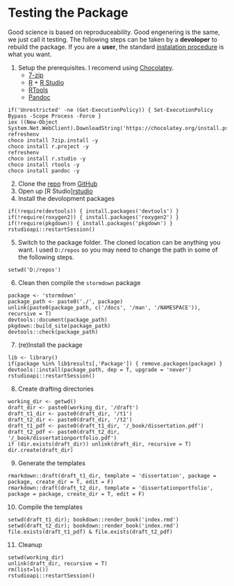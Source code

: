 # Testing the Package

Good science is based on reproduceability.
Good engenering is the same, we just call it testing.
The following steps can be taken by a **devoloper** to rebuild the package.
If you are a **user**, the standard [instalation procedure](./README.md) is what you want.

01. Setup the prerequisites.
    I recomend using [Chocolatey](https://chocolatey.org/install).
    * [7-zip](https://www.7-zip.org/)
    * [R](https://cran.r-project.org/bin/windows/base/) + [R Studio](https://www.rstudio.com/products/rstudio/download/)
    * [RTools](https://cran.r-project.org/bin/windows/Rtools/)
    * [Pandoc](https://pandoc.org)
```{ps1}
if('Unrestricted' -ne (Get-ExecutionPolicy)) { Set-ExecutionPolicy Bypass -Scope Process -Force }
iex ((New-Object System.Net.WebClient).DownloadString('https://chocolatey.org/install.ps1'))
refreshenv
choco install 7zip.install -y
choco install r.project -y
refreshenv
choco install r.studio -y
choco install rtools -y
choco install pandoc -y
```
02. Clone the [repo](https://github.com/markanewman/stormdown) from [GitHub](https://github.com) 
03. Open up [R Studio][rstudio](https://www.rstudio.com/)
04. Install the devolopment packages
```{r}
if(!require(devtools)) { install.packages('devtools') }
if(!require(roxygen2)) { install.packages('roxygen2') }
if(!require(pkgdown)) { install.packages('pkgdown') }
rstudioapi::restartSession()
```
05. Switch to the package folder.
    The cloned location can be anything you want.
	I used `D:/repos` so you may need to change the path in some of the following steps.
```{r}
setwd('D:/repos')
```
06. Clean then compile the `stormdown` package
```{r}
package <- 'stormdown'
package_path <- paste0('./', package)
unlink(paste0(package_path, c('/docs', '/man', '/NAMESPACE')), recursive = T)
devtools::document(package_path)
pkgdown::build_site(package_path)
devtools::check(package_path)
```
07. (re)Install the package
```{r}
lib <- library()
if(package %in% lib$results[,'Package']) { remove.packages(package) }
devtools::install(package_path, dep = T, upgrade = 'never')
rstudioapi::restartSession()
```
08. Create drafting directories
```{r}
working_dir <- getwd()
draft_dir <- paste0(working_dir, '/draft')
draft_t1_dir <- paste0(draft_dir, '/t1')
draft_t2_dir <- paste0(draft_dir, '/t2')
draft_t1_pdf <- paste0(draft_t1_dir, '/_book/dissertation.pdf')
draft_t2_pdf <- paste0(draft_t2_dir, '/_book/dissertationportfolio.pdf')
if (dir.exists(draft_dir)) unlink(draft_dir, recursive = T)
dir.create(draft_dir)
```
09. Generate the templates
```{r}
rmarkdown::draft(draft_t1_dir, template = 'dissertation', package = package, create_dir = T, edit = F)
rmarkdown::draft(draft_t2_dir, template = 'dissertationportfolio', package = package, create_dir = T, edit = F)
```
10. Compile the templates
```{r}
setwd(draft_t1_dir); bookdown::render_book('index.rmd')
setwd(draft_t2_dir); bookdown::render_book('index.rmd')
file.exists(draft_t1_pdf) & file.exists(draft_t2_pdf)
```
11. Cleanup
```{r}
setwd(working_dir)
unlink(draft_dir, recursive = T)
rm(list=ls())
rstudioapi::restartSession()
```
